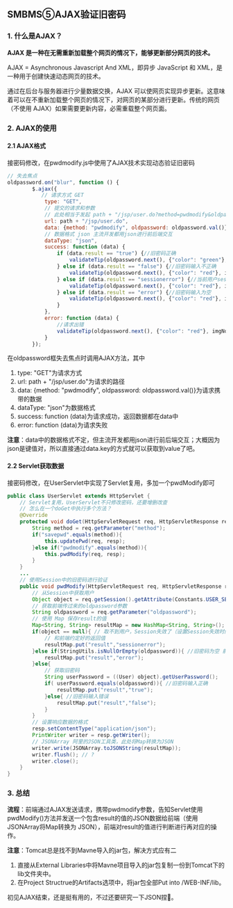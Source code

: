## SMBMS⑤AJAX验证旧密码

### 1. 什么是AJAX？

**AJAX 是一种在无需重新加载整个网页的情况下，能够更新部分网页的技术。**

AJAX = Asynchronous Javascript And XML，即异步 JavaScript 和 XML，是一种用于创建快速动态网页的技术。

通过在后台与服务器进行少量数据交换，AJAX 可以使网页实现异步更新。这意味着可以在不重新加载整个网页的情况下，对网页的某部分进行更新。传统的网页（不使用 AJAX）如果需要更新内容，必需重载整个网页面。

### 2. AJAX的使用

#### 2.1 AJAX格式

接密码修改，在pwdmodify.js中使用了AJAX技术实现动态验证旧密码

```js
// 失去焦点
oldpassword.on("blur", function () {
        $.ajax({
           // 请求方式 GET
            type: "GET",
            // 提交的请求和参数
            // 此处相当于发起 path + "/jsp/user.do?method=pwdmodify&oldpassword=oldpassword.val()" 请求
            url: path + "/jsp/user.do",
            data: {method: "pwdmodify", oldpassword: oldpassword.val()}, //ajax传递的参数
            // 数据格式 json 主流开发都用json进行前后端交互
            dataType: "json",
            success: function (data) {
                if (data.result == "true") {//旧密码正确
                    validateTip(oldpassword.next(), {"color": "green"}, imgYes, true);
                } else if (data.result == "false") {//旧密码输入不正确
                    validateTip(oldpassword.next(), {"color": "red"}, imgNo + " 原密码输入不正确", false);
                } else if (data.result == "sessionerror") {//当前用户session过期，请重新登录
                    validateTip(oldpassword.next(), {"color": "red"}, imgNo + " 当前用户session过期，请重新登录", false);
                } else if (data.result == "error") {//旧密码输入为空
                    validateTip(oldpassword.next(), {"color": "red"}, imgNo + " 请输入旧密码", false);
                }
            },
            error: function (data) {
                //请求出错
                validateTip(oldpassword.next(), {"color": "red"}, imgNo + " 请求错误", false);
            }
        });
```

在oldpassword框失去焦点时调用AJAX方法，其中

1. type: "GET"为请求方式
2. url: path + "/jsp/user.do"为请求的路径
3. data: {method: "pwdmodify", oldpassword: oldpassword.val()}为请求携带的数据
4. dataType: "json"为数据格式
5. success: function (data)为请求成功，返回数据都在data中
6. error: function (data)为请求失败

**注意**：data中的数据格式不定，但主流开发都用json进行前后端交互；大概因为json是键值对，所以直接通过data.key的方式就可以获取到value了吧。

#### 2.2 Servlet获取数据

接密码修改，在UserServlet中实现了Servlet复用，多加一个pwdModify即可

```java
public class UserServlet extends HttpServlet {
    // Servlet复用，UserServlet不只修改密码，还要增删改查
    // 怎么在一个doGet中执行多个方法？
    @Override
    protected void doGet(HttpServletRequest req, HttpServletResponse resp) throws ServletException, IOException {
        String method = req.getParameter("method");
        if("savepwd".equals(method)){
            this.updatePwd(req, resp);
        }else if("pwdmodify".equals(method)){
            this.pwdModify(req, resp);
        }
    }
    ...
	// 使用Session中的旧密码进行验证
    public void pwdModify(HttpServletRequest req, HttpServletResponse resp) throws IOException {
        // 从Session中获取用户
        Object object = req.getSession().getAttribute(Constants.USER_SESSION);
        // 获取前端传过来的oldpassword参数
        String oldpassword = req.getParameter("oldpassword");
        // 使用 Map 保存result的值
        Map<String, String> resultMap = new HashMap<String, String>();
        if(object == null){ // 取不到用户，Session失效了（设置Session失效时间）
            // 和前端约定好的返回值
            resultMap.put("result","sessionerror");
        }else if(StringUtils.isNullOrEmpty(oldpassword)){ //旧密码为空 前端后端都应该验证
            resultMap.put("result","error");
        }else{
            // 获取旧密码
            String userPassword = ((User) object).getUserPassword();
            if( userPassword.equals(oldpassword)){ //旧密码输入正确
                resultMap.put("result","true");
            }else{ //旧密码输入错误
                resultMap.put("result","false");
            }
        }
        // 设置响应数据的格式
        resp.setContentType("application/json");
        PrintWriter writer = resp.getWriter();
        // JSONArray 阿里的JSON工具类，此处将Map转换为JSON
        writer.write(JSONArray.toJSONString(resultMap));
        writer.flush(); // ?
        writer.close();
    }
}
```

### 3. 总结

**流程**：前端通过AJAX发送请求，携带pwdmodify参数，告知Servlet使用pwdModify()方法并发送一个包含result的值的JSON数据给前端（使用 JSONArray将Map转换为 JSON），前端对result的值进行判断进行再对应的操作。

**注意**：Tomcat总是找不到Mavne导入的jar包，解决方式应有二

1. 直接从External Libraries中将Mavne项目导入的jar包复制一份到Tomcat下的lib文件夹中。
2. 在Project Structrue的Artifacts选项中，将jar包全部Put into /WEB-INF/lib。



初见AJAX结束，还是挺有用的，不过还要研究一下JSON捏🤔。